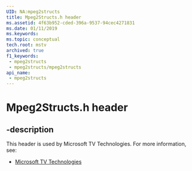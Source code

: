 ```yaml
---
UID: NA:mpeg2structs
title: Mpeg2Structs.h header
ms.assetid: 4f63b952-cded-396a-9537-94cec4271831
ms.date: 01/11/2019
ms.keywords: 
ms.topic: conceptual
tech.root: mstv
archived: true
f1_keywords:
 - mpeg2structs
 - mpeg2structs/mpeg2structs
api_name:
 - mpeg2structs
---
```


# Mpeg2Structs.h header


## -description

This header is used by Microsoft TV Technologies. For more information, see:

- [Microsoft TV Technologies](../_mstv/index.md)

